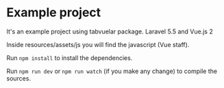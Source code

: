 # Example project
It's an example project using tabvuelar package. Laravel 5.5 and Vue.js 2

Inside resources/assets/js you will find the javascript (Vue staff).

Run `npm install` to install the dependencies.

Run `npm run dev` or `npm run watch` (if you make any change) to compile the sources.
